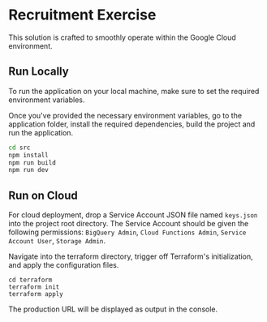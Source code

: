 # Recruitment Exercise

This solution is crafted to smoothly operate within the Google Cloud environment.

## Run Locally

To run the application on your local machine, make sure to set the required environment variables.

Once you've provided the necessary environment variables, go to the application folder, install the required dependencies, build the project and run the application.

```bash
cd src
npm install
npm run build
npm run dev
```

## Run on Cloud

For cloud deployment, drop a Service Account JSON file named `keys.json` into the project root directory. The Service Account should be given the following permissions: `BigQuery Admin`, `Cloud Functions Admin`, `Service Account User`, `Storage Admin`.

Navigate into the terraform directory, trigger off Terraform's initialization, and apply the configuration files.

```
cd terraform
terraform init
terraform apply
```

The production URL will be displayed as output in the console.
